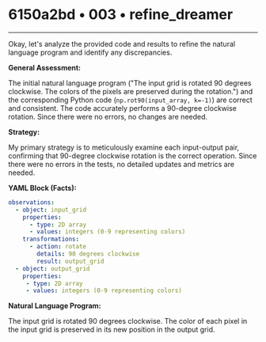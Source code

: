 # 6150a2bd • 003 • refine_dreamer

---
Okay, let's analyze the provided code and results to refine the natural language program and identify any discrepancies.

**General Assessment:**

The initial natural language program ("The input grid is rotated 90 degrees clockwise. The colors of the pixels are preserved during the rotation.") and the corresponding Python code (`np.rot90(input_array, k=-1)`) are correct and consistent. The code accurately performs a 90-degree clockwise rotation. Since there were no errors, no changes are needed.

**Strategy:**

My primary strategy is to meticulously examine each input-output pair, confirming that 90-degree clockwise rotation is the correct operation. Since there were no errors in the tests, no detailed updates and metrics are needed.

**YAML Block (Facts):**

```yaml
observations:
  - object: input_grid
    properties:
      - type: 2D array
      - values: integers (0-9 representing colors)
    transformations:
      - action: rotate
        details: 90 degrees clockwise
        result: output_grid
  - object: output_grid
    properties:
     - type: 2D array
     - values: integers (0-9 representing colors)
```

**Natural Language Program:**

The input grid is rotated 90 degrees clockwise. The color of each pixel in the input grid is preserved in its new position in the output grid.

